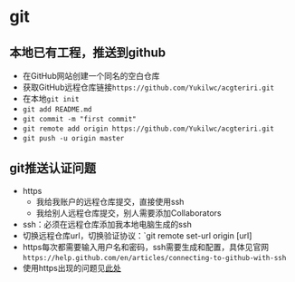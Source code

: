 # git
## 本地已有工程，推送到github
* 在GitHub网站创建一个同名的空白仓库
* 获取GitHub远程仓库链接`https://github.com/Yukilwc/acgteriri.git`
* 在本地`git init`
* `git add README.md`
* `git commit -m "first commit"`
* `git remote add origin https://github.com/Yukilwc/acgteriri.git`
* `git push -u origin master`

## git推送认证问题
* https
	* 我给我账户的远程仓库提交，直接使用ssh
	* 我给别人远程仓库提交，别人需要添加Collaborators
* ssh：必须在远程仓库添加我本地电脑生成的ssh
* 切换远程仓库url，切换验证协议：`git remote set-url origin [url]
* https每次都需要输入用户名和密码，ssh需要生成和配置，具体见官网`https://help.github.com/en/articles/connecting-to-github-with-ssh`
* 使用https出现的问题见[此处](https://stackoverflow.com/questions/10909221/why-is-github-asking-for-username-password-when-following-the-instructions-on-sc)